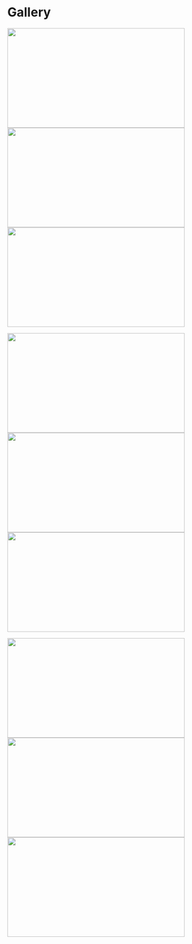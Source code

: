 # Gallery

<img src="https://github.com/ACES-GNDEC/EVENTS/blob/main/20190927_164041-1.jpg" width="400" height="225"> <img src="https://github.com/ACES-GNDEC/EVENTS/blob/main/20190927_165826-1.jpg" width="400" height="225"> <img src="https://github.com/ACES-GNDEC/EVENTS/blob/main/20190928_100342.jpg" width="400" height="225"> 

<img src="https://github.com/ACES-GNDEC/EVENTS/blob/main/IMG-20190929-WA0013.jpg" width="400" height="225"> <img src="https://github.com/ACES-GNDEC/EVENTS/blob/main/IMG_0086.JPG" width="400" height="225"> <img src="https://github.com/ACES-GNDEC/EVENTS/blob/main/IMG_5340.JPG" width="400" height="225"> 

<img src="https://github.com/ACES-GNDEC/EVENTS/blob/main/IMG_8570.JPG" width="400" height="225"> <img src="https://github.com/ACES-GNDEC/EVENTS/blob/main/P1010168.JPG.jpg" width="400" height="225"> <img src="https://github.com/ACES-GNDEC/EVENTS/blob/main/P1010366.JPG.jpg" width="400" height="225">
  




